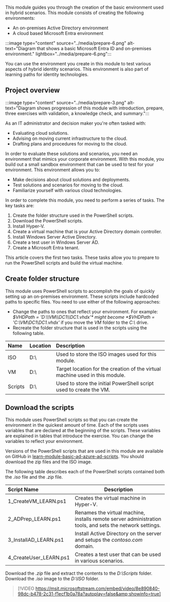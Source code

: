 This module guides you through the creation of the basic environment used in hybrid scenarios. This module consists of creating the following environments:

- An on-premises Active Directory environment
- A cloud based Microsoft Entra environment

:::image type="content" source="../media/prepare-6.png" alt-text="Diagram that shows a basic Microsoft Entra ID and on-premises environment." lightbox="../media/prepare-6.png":::

You can use the environment you create in this module to test various aspects of hybrid identity scenarios. This environment is also part of learning paths for identity technologies.

## Project overview

:::image type="content" source="../media/prepare-3.png" alt-text="Diagram shows progression of this module with introduction, prepare, three exercises with validation, a knowledge check, and summary.":::

As an IT administrator and decision maker you're often tasked with:

- Evaluating cloud solutions.
- Advising on moving current infrastructure to the cloud.
- Drafting plans and procedures for moving to the cloud.

In order to evaluate these solutions and scenarios, you need an environment that mimics your corporate environment. With this module, you build out a small sandbox environment that can be used to test for your environment. This environment allows you to:

- Make decisions about cloud solutions and deployments.
- Test solutions and scenarios for moving to the cloud.
- Familiarize yourself with various cloud technologies.

In order to complete this module, you need to perform a series of tasks. The key tasks are:

1. Create the folder structure used in the PowerShell scripts.
1. Download the PowerShell scripts.
1. Install Hyper-V.
1. Create a virtual machine that is your Active Directory domain controller.
1. Install Windows Server Active Directory.
1. Create a test user in Windows Server AD.
1. Create a Microsoft Entra tenant.

This article covers the first two tasks. These tasks allow you to prepare to run the PowerShell scripts and build the virtual machine.

## Create folder structure

This module uses PowerShell scripts to accomplish the goals of quickly setting up an on-premises environment. These scripts include hardcoded paths to specific files. You need to use either of the following approaches:

- Change the paths to ones that reflect your environment. For example: *$VHDPath = 'D:\\VM\\DC1\\DC1.vhdx'* might become *$VHDPath = 'C:\\VM\\DC1\\DC1.vhdx'* if you move the *VM* folder to the *C:\\* drive.
- Recreate the folder structure that is used in the scripts using the following table.

| Name    | Location | Description |
|:--------|:---------|:------------|
| ISO     | D:\      | Used to store the ISO images used for this module. |
| VM      | D:\      | Target location for the creation of the virtual machine used in this module. |
| Scripts | D:\      | Used to store the initial PowerShell script used to create the VM. |

## Download the scripts

This module uses PowerShell scripts so that you can create the environment in the quickest amount of time. Each of the scripts uses variables that are declared at the beginning of the scripts. These variables are explained in tables that introduce the exercise. You can change the variables to reflect your environment.

Versions of the PowerShell scripts that are used in this module are available on GitHub in [learn-module-basic-ad-azure-ad-scripts](https://github.com/billmath/learn-module-basic-ad-azure-ad-scripts). You should download the zip files and the ISO image.

The following table describes each of the PowerShell scripts contained both the *.iso* file and the *.zip* file.

| Script Name | Description |
|:------------|-------------|
| 1_CreateVM_LEARN.ps1   | Creates the virtual machine in Hyper-V. |
| 2_ADPrep_LEARN.ps1     | Renames the virtual machine, installs remote server administration tools, and sets the network settings. |
| 3_InstallAD_LEARN.ps1  | Install Active Directory on the server and setups the *contoso.com* domain. |
| 4_CreateUser_LEARN.ps1 | Creates a test user that can be used in various scenarios. |

Download the *.zip* file and extract the contents to the *D:\Scripts* folder. Download the *.iso* image to the *D:\ISO* folder.

> [!VIDEO https://msit.microsoftstream.com/embed/video/8e890840-98dc-b478-2c31-f1ecf1b0a78a?autoplay=false&amp;showinfo=true]
